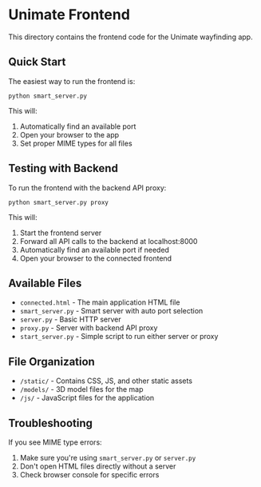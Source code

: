 # Unimate Frontend

This directory contains the frontend code for the Unimate wayfinding app.

## Quick Start

The easiest way to run the frontend is:

```
python smart_server.py
```

This will:
1. Automatically find an available port
2. Open your browser to the app
3. Set proper MIME types for all files

## Testing with Backend

To run the frontend with the backend API proxy:

```
python smart_server.py proxy
```

This will:
1. Start the frontend server
2. Forward all API calls to the backend at localhost:8000
3. Automatically find an available port if needed
4. Open your browser to the connected frontend

## Available Files

- `connected.html` - The main application HTML file
- `smart_server.py` - Smart server with auto port selection
- `server.py` - Basic HTTP server
- `proxy.py` - Server with backend API proxy
- `start_server.py` - Simple script to run either server or proxy

## File Organization

- `/static/` - Contains CSS, JS, and other static assets
- `/models/` - 3D model files for the map
- `/js/` - JavaScript files for the application

## Troubleshooting

If you see MIME type errors:
1. Make sure you're using `smart_server.py` or `server.py`
2. Don't open HTML files directly without a server
3. Check browser console for specific errors 